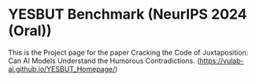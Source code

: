 # YESBUT Benchmark (NeurIPS 2024 (**Oral**))
This is the Project page for the paper Cracking the Code of Juxtaposition: Can AI Models Understand the Humorous Contradictions. (https://vulab-ai.github.io/YESBUT_Homepage/)
